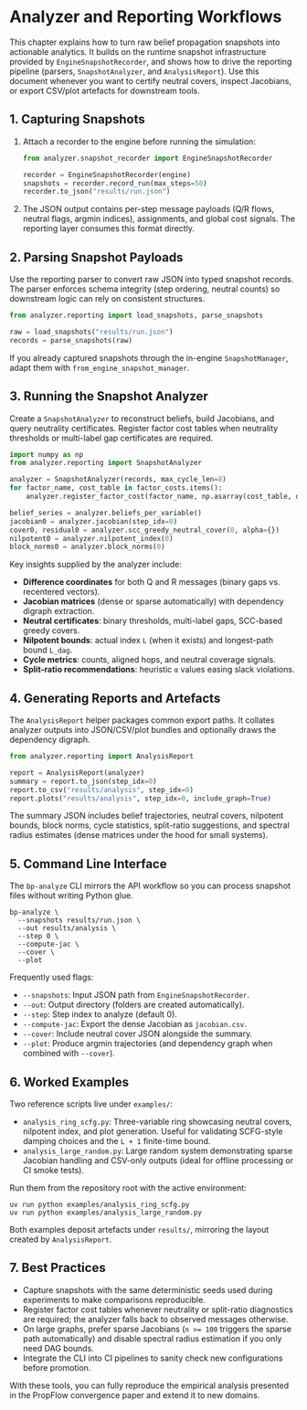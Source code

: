 # Analyzer and Reporting Workflows

This chapter explains how to turn raw belief propagation snapshots into actionable analytics. It builds on the runtime snapshot infrastructure provided by `EngineSnapshotRecorder`, and shows how to drive the reporting pipeline (parsers, `SnapshotAnalyzer`, and `AnalysisReport`). Use this document whenever you want to certify neutral covers, inspect Jacobians, or export CSV/plot artefacts for downstream tools.

## 1. Capturing Snapshots

1. Attach a recorder to the engine before running the simulation:
   ```python
   from analyzer.snapshot_recorder import EngineSnapshotRecorder

   recorder = EngineSnapshotRecorder(engine)
   snapshots = recorder.record_run(max_steps=50)
   recorder.to_json("results/run.json")
   ```
2. The JSON output contains per-step message payloads (Q/R flows, neutral flags, argmin indices), assignments, and global cost signals. The reporting layer consumes this format directly.

## 2. Parsing Snapshot Payloads

Use the reporting parser to convert raw JSON into typed snapshot records. The parser enforces schema integrity (step ordering, neutral counts) so downstream logic can rely on consistent structures.

```python
from analyzer.reporting import load_snapshots, parse_snapshots

raw = load_snapshots("results/run.json")
records = parse_snapshots(raw)
```

If you already captured snapshots through the in-engine `SnapshotManager`, adapt them with `from_engine_snapshot_manager`.

## 3. Running the Snapshot Analyzer

Create a `SnapshotAnalyzer` to reconstruct beliefs, build Jacobians, and query neutrality certificates. Register factor cost tables when neutrality thresholds or multi-label gap certificates are required.

```python
import numpy as np
from analyzer.reporting import SnapshotAnalyzer

analyzer = SnapshotAnalyzer(records, max_cycle_len=8)
for factor_name, cost_table in factor_costs.items():
    analyzer.register_factor_cost(factor_name, np.asarray(cost_table, dtype=float))

belief_series = analyzer.beliefs_per_variable()
jacobian0 = analyzer.jacobian(step_idx=0)
cover0, residual0 = analyzer.scc_greedy_neutral_cover(0, alpha={})
nilpotent0 = analyzer.nilpotent_index(0)
block_norms0 = analyzer.block_norms(0)
```

Key insights supplied by the analyzer include:

- **Difference coordinates** for both Q and R messages (binary gaps vs. recentered vectors).
- **Jacobian matrices** (dense or sparse automatically) with dependency digraph extraction.
- **Neutral certificates**: binary thresholds, multi-label gaps, SCC-based greedy covers.
- **Nilpotent bounds**: actual index `L` (when it exists) and longest-path bound `L_dag`.
- **Cycle metrics**: counts, aligned hops, and neutral coverage signals.
- **Split-ratio recommendations**: heuristic `α` values easing slack violations.

## 4. Generating Reports and Artefacts

The `AnalysisReport` helper packages common export paths. It collates analyzer outputs into JSON/CSV/plot bundles and optionally draws the dependency digraph.

```python
from analyzer.reporting import AnalysisReport

report = AnalysisReport(analyzer)
summary = report.to_json(step_idx=0)
report.to_csv("results/analysis", step_idx=0)
report.plots("results/analysis", step_idx=0, include_graph=True)
```

The summary JSON includes belief trajectories, neutral covers, nilpotent bounds, block norms, cycle statistics, split-ratio suggestions, and spectral radius estimates (dense matrices under the hood for small systems).

## 5. Command Line Interface

The `bp-analyze` CLI mirrors the API workflow so you can process snapshot files without writing Python glue.

```
bp-analyze \
  --snapshots results/run.json \
  --out results/analysis \
  --step 0 \
  --compute-jac \
  --cover \
  --plot
```

Frequently used flags:

- `--snapshots`: Input JSON path from `EngineSnapshotRecorder`.
- `--out`: Output directory (folders are created automatically).
- `--step`: Step index to analyze (default 0).
- `--compute-jac`: Export the dense Jacobian as `jacobian.csv`.
- `--cover`: Include neutral cover JSON alongside the summary.
- `--plot`: Produce argmin trajectories (and dependency graph when combined with `--cover`).

## 6. Worked Examples

Two reference scripts live under `examples/`:

- `analysis_ring_scfg.py`: Three-variable ring showcasing neutral covers, nilpotent index, and plot generation. Useful for validating SCFG-style damping choices and the `L + 1` finite-time bound.
- `analysis_large_random.py`: Large random system demonstrating sparse Jacobian handling and CSV-only outputs (ideal for offline processing or CI smoke tests).

Run them from the repository root with the active environment:

```
uv run python examples/analysis_ring_scfg.py
uv run python examples/analysis_large_random.py
```

Both examples deposit artefacts under `results/`, mirroring the layout created by `AnalysisReport`.

## 7. Best Practices

- Capture snapshots with the same deterministic seeds used during experiments to make comparisons reproducible.
- Register factor cost tables whenever neutrality or split-ratio diagnostics are required; the analyzer falls back to observed messages otherwise.
- On large graphs, prefer sparse Jacobians (`n >= 100` triggers the sparse path automatically) and disable spectral radius estimation if you only need DAG bounds.
- Integrate the CLI into CI pipelines to sanity check new configurations before promotion.

With these tools, you can fully reproduce the empirical analysis presented in the PropFlow convergence paper and extend it to new domains.
